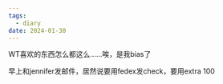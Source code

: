 ```yaml
---
tags:
  - diary
date: 2024-01-30
---
```

 
WT喜欢的东西怎么都这么……唉，是我bias了

早上和jennifer发邮件，居然说要用fedex发check，要用extra 100
